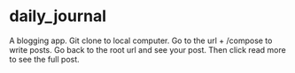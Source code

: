 # daily_journal

A blogging app. Git clone to local computer. Go to the url + /compose to write posts. Go back to the root url and see your post. Then click read more to see the full post.
